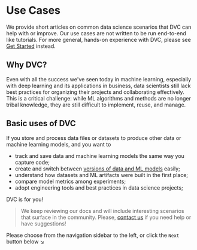 # Use Cases

We provide short articles on common data science scenarios that DVC can help
with or improve. Our use cases are not written to be run end-to-end like
tutorials. For more general, hands-on experience with DVC, please see
[Get Started](/doc/start) instead.

## Why DVC?

Even with all the success we've seen today in machine learning, especially with
deep learning and its applications in business, data scientists still lack best
practices for organizing their projects and collaborating effectively. This is a
critical challenge: while ML algorithms and methods are no longer tribal
knowledge, they are still difficult to implement, reuse, and manage.

## Basic uses of DVC

If you store and process data files or datasets to produce other data or machine
learning models, and you want to

- track and save data and machine learning models the same way you capture code;
- create and switch between
  [versions of data and ML models](/doc/use-cases/versioning-data-and-model-files)
  easily;
- understand how datasets and ML artifacts were built in the first place;
- compare model metrics among <abbr>experiments</abbr>;
- adopt engineering tools and best practices in data science projects;

DVC is for you!

> We keep reviewing our docs and will include interesting scenarios that surface
> in the community. Please, [contact us](/support) if you need help or have
> suggestions!

Please choose from the navigation sidebar to the left, or click the `Next`
button below ↘
